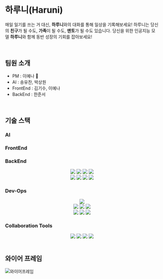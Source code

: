 # 하루니(Haruni)
매일 일기를 쓰는 거 대신, **하루니**와의 대화를 통해 일상을 기록해보세요!
하루니는 당신의 **친구**가 될 수도, **가족**이 될 수도, **맨토**가 될 수도 있습니다.
당신을 위한 인공지능 모델 **하루니**와 함께 동반 성장의 기회를 잡아보세요!

<br>

## 팀원 소개
- PM : 이예나 👑
- AI : 송유찬, 박상원  
- FrontEnd : 김기수, 이예나
- BackEnd : 한준서

<br>

## 기술 스택

### AI
<div align="center">
</div>

### FrontEnd
<div align="center">
</div>

### BackEnd
<div align="center">
 <img src="https://img.shields.io/badge/spring-6DB33F?style=for-the-badge&logo=spring&logoColor=white">
 <img src="https://img.shields.io/badge/springboot-6DB33F?style=for-the-badge&logo=springboot&logoColor=white">
 <img src="https://img.shields.io/badge/java-007396?style=for-the-badge&logo=java&logoColor=white">
 <img src="https://img.shields.io/badge/gradle-02303A?style=for-the-badge&logo=gradle&logoColor=white">
 <br>
 <img src="https://img.shields.io/badge/AWS RDS-527FFF?style=for-the-badge&logo=Amazon RDS&logoColor=white">
 <img src="https://img.shields.io/badge/mysql-4479A1?style=for-the-badge&logo=mysql&logoColor=white">
 <img src="https://img.shields.io/badge/redis-ff4438?style=for-the-badge&logo=redis&logoColor=white">
 <img src="https://img.shields.io/badge/firebase-FFCA28?style=for-the-badge&logo=firebase&logoColor=white">
</div>

### Dev-Ops
<div align="center">
 <img src="https://img.shields.io/badge/Docker-2496ED?style=for-the-badge&logo=Docker&logoColor=white">
 <br>
 <img src="https://img.shields.io/badge/Amazon Web Services-232F3E?style=for-the-badge&logo=Amazon Web Services&logoColor=white">
 <img src="https://img.shields.io/badge/AWS Route 53-8C4FFF?style=for-the-badge&logo=Amazon Route 53&logoColor=white">
 <img src="https://img.shields.io/badge/AWS EC2-FF9900?style=for-the-badge&logo=Amazon EC2&logoColor=black">
 <br>
 <img src="https://img.shields.io/badge/Git-F05032?style=for-the-badge&logo=Git&logoColor=white">
 <img src="https://img.shields.io/badge/GitHub-181717?style=for-the-badge&logo=GitHub&logoColor=white">
 <img src="https://img.shields.io/badge/GitHub Actions-2088FF?style=for-the-badge&logo=GitHub Actions&logoColor=white">
</div>

### Collaboration Tools
<div align="center">
 <img src="https://img.shields.io/badge/Notion-000000?style=for-the-badge&logo=Notion&logoColor=white">
 <img src="https://img.shields.io/badge/Discord-5865f2?style=for-the-badge&logo=Discord&logoColor=white">
 <img src="https://img.shields.io/badge/Figma-f24e1e?style=for-the-badge&logo=Figma&logoColor=white">
 <img src="https://img.shields.io/badge/swagger-85ea2d?style=for-the-badge&logo=swagger&logoColor=white">
</div>

<br>

## 와이어 프레임
![와이어프레임](https://github.com/user-attachments/assets/c4107581-a14f-4667-ba02-236137bb59a9)
